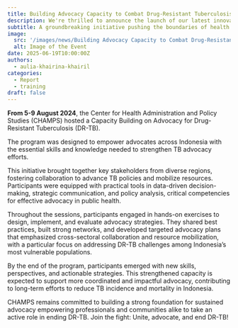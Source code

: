 ```yaml
---
title: Building Advocacy Capacity to Combat Drug-Resistant Tuberculosis
description: We're thrilled to announce the launch of our latest innovative project, set to revolutionize the industry.
subtitle: A groundbreaking initiative pushing the boundaries of health.
image:
  src: '/images/news/Building Advocacy Capacity to Combat Drug-Resistant Tuberculosis 4.webp'
  alt: Image of the Event
date: 2025-06-19T10:00:00Z
authors:
  - aulia-khairina-khairil
categories:
  - Report
  - training
draft: false
---
```


**From 5-9 August 2024**, the Center for Health Administration and Policy Studies (CHAMPS) hosted a Capacity Building on Advocacy for Drug-Resistant Tuberculosis (DR-TB).

The program was designed to empower advocates across Indonesia with the essential skills and knowledge needed to strengthen TB advocacy efforts.

This initiative brought together key stakeholders from diverse regions, fostering collaboration to advance TB policies and mobilize resources. Participants were equipped with practical tools in data-driven decision-making, strategic communication, and policy analysis, critical competencies for effective advocacy in public health.

Throughout the sessions, participants engaged in hands-on exercises to design, implement, and evaluate advocacy strategies. They shared best practices, built strong networks, and developed targeted advocacy plans that emphasized cross-sectoral collaboration and resource mobilization, with a particular focus on addressing DR-TB challenges among Indonesia’s most vulnerable populations.

By the end of the program, participants emerged with new skills, perspectives, and actionable strategies. This strengthened capacity is expected to support more coordinated and impactful advocacy, contributing to long-term efforts to reduce TB incidence and mortality in Indonesia.

CHAMPS remains committed to building a strong foundation for sustained advocacy empowering professionals and communities alike to take an active role in ending DR-TB.
Join the fight: Unite, advocate, and end DR-TB!
